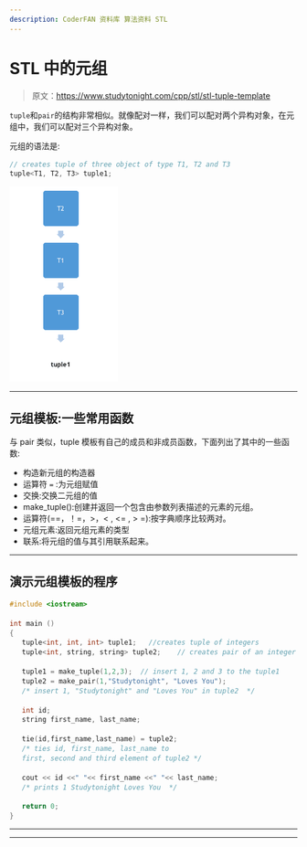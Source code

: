```yaml
---
description: CoderFAN 资料库 算法资料 STL
---
```


# STL 中的元组

> 原文：<https://www.studytonight.com/cpp/stl/stl-tuple-template>

`tuple`和`pair`的结构非常相似。就像配对一样，我们可以配对两个异构对象，在元组中，我们可以配对三个异构对象。

元组的语法是:

```cpp
// creates tuple of three object of type T1, T2 and T3
tuple<T1, T2, T3> tuple1; 
```

![Tuple Template](img/82fe91314677844af29132b8b98c8bb3.png)

* * *

## 元组模板:一些常用函数

与 pair 类似，tuple 模板有自己的成员和非成员函数，下面列出了其中的一些函数:

*   构造新元组的构造器
*   运算符 `=` :为元组赋值
*   交换:交换二元组的值
*   make_tuple():创建并返回一个包含由参数列表描述的元素的元组。
*   运算符(==，！=，>，< , <= , > =):按字典顺序比较两对。
*   元组元素:返回元组元素的类型
*   联系:将元组的值与其引用联系起来。

* * *

## 演示元组模板的程序

```cpp
#include <iostream>

int main ()
{
   tuple<int, int, int> tuple1;   //creates tuple of integers
   tuple<int, string, string> tuple2;    // creates pair of an integer an 2 string

   tuple1 = make_tuple(1,2,3);  // insert 1, 2 and 3 to the tuple1
   tuple2 = make_pair(1,"Studytonight", "Loves You");
   /* insert 1, "Studytonight" and "Loves You" in tuple2  */

   int id;
   string first_name, last_name;

   tie(id,first_name,last_name) = tuple2;
   /* ties id, first_name, last_name to 
   first, second and third element of tuple2 */

   cout << id <<" "<< first_name <<" "<< last_name;
   /* prints 1 Studytonight Loves You  */

   return 0;
} 
```

* * *

* * *